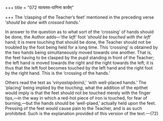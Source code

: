 +++
title = "072 व्यत्यस्त-पाणिना कार्यम्"

+++
The ‘clasping of the Teacher’s feet’ mentioned in the preceding verse
‘*should be done with crossed hands*.’

In answer to the question as to what sort of the ‘crossing’ of hands
should be done, the Author adds—‘*the left*’ foot ‘*should be touched
with the left*’ hand; it is mere touching that should be done, the
Teacher should not be troubled by the foot being held for a long time.
This ‘crossing’ is obtained by the two hands being simultaneously moved
towards one another. That is, the feet having to be clasped by the pupil
standing in front of the Teacher; the left hand is moved towards the
right and the right towards the left; it is thus that the left foot
becomes touched by the left hand and the right foot by the right hand.
This is the ‘crossing of the hands.’

Others read the text as ‘*vinyastapāṇinā*,’ ‘with well-placed hands.’
The ‘placing’ being implied by the *touching*, what the addition of the
epithet would imply is that the feet should not be touched merely with
the finger tips,—in the way in which a red-hot piece of iron is touched,
for fear of burning,—but the hands should be ‘well-plaed,’ actually held
upon the feet. Pressing of the feet would cause pain to the Teacher, and
is as such prohibited. Such is the explanation provided of this version
of the text.—(72)


